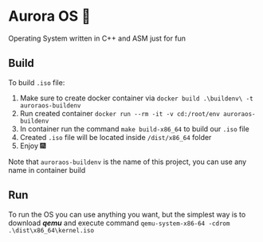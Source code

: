 # Aurora OS 🌌
Operating System written in C++ and ASM just for fun

## Build
To build `.iso` file:   

1. Make sure to create docker container via `docker build .\buildenv\ -t auroraos-buildenv`   
2. Run created container `docker run --rm -it -v cd:/root/env auroraos-buildenv`
3. In container run the command `make build-x86_64` to build our `.iso` file
4. Created `.iso` file will be located inside `/dist/x86_64` folder
5. Enjoy 🎆

Note that `auroraos-buildenv` is the name of this project, you can use any name in container build

## Run
To run the OS you can use anything you want, but the simplest way is to download ***qemu*** and execute command `qemu-system-x86-64 -cdrom .\dist\x86_64\kernel.iso`
